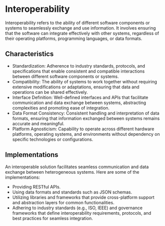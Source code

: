 # Interoperability

Interoperability refers to the ability of different software components or systems to seamlessly exchange and use information. It involves ensuring that the software can integrate effectively with other systems, regardless of their operating platforms, programming languages, or data formats.

## Characteristics

- Standardization: Adherence to industry standards, protocols, and specifications that enable consistent and compatible interactions between different software components or systems.
- Compatibility: The ability of systems to work together without requiring extensive modifications or adaptations, ensuring that data and operations can be shared effectively.
- Interface Definition: Well-defined interfaces and APIs that facilitate communication and data exchange between systems, abstracting complexities and promoting ease of integration.
- Data Format Consistency: Consistent handling and interpretation of data formats, ensuring that information exchanged between systems remains accurate and meaningful.
- Platform Agnosticism: Capability to operate across different hardware platforms, operating systems, and environments without dependency on specific technologies or configurations.

## Implementations

 An interoperable solution facilitates seamless communication and data exchange between heterogeneous systems. Here are some of the implementations:

- Providing RESTful APIs.
- Using data formats and standards such as JSON schemas.
- Utilizing libraries and frameworks that provide cross-platform support and abstraction layers for common functionalities.
- Adhering to industry standards (e.g., ISO, IEEE) and governance frameworks that define interoperability requirements, protocols, and best practices for seamless integration.
